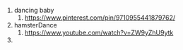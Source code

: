 1. dancing baby
   1. https://www.pinterest.com/pin/9710955441879762/
2. hamsterDance
   1. https://www.youtube.com/watch?v=ZW9yZhU9ytk
3. 
